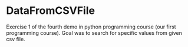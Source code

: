 # DataFromCSVFile

Exercise 1 of the fourth demo in python programming course (our first programming course).
Goal was to search for specific values from given csv file.
